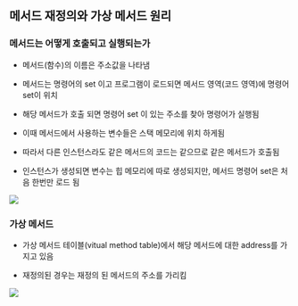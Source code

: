 ## 메서드 재정의와 가상 메서드 원리

### 메서드는 어떻게 호출되고 실행되는가

- 메서드(함수)의 이름은 주소값을 나타냄

- 메서드는 명령어의 set 이고 프로그램이 로드되면 메서드 영역(코드 영역)에 명령어 set이 위치

- 해당 메서드가 호출 되면 명령어 set 이 있는 주소를 찾아 명령어가 실행됨

- 이때 메서드에서 사용하는 변수들은 스택 메모리에 위치 하게됨

- 따라서 다른 인스턴스라도 같은 메서드의 코드는 같으므로 같은 메서드가 호출됨

- 인스턴스가 생성되면 변수는 힙 메모리에 따로 생성되지만, 메서드 명령어 set은 처음 한번만 로드 됨

<img src="https://user-images.githubusercontent.com/121005861/230902234-8ca913f2-f951-4f3c-a5eb-e16f7ebe4d9e.png" />

### 가상 메서드

- 가상 메서드 테이블(vitual method table)에서 해당 메서드에 대한 address를 가지고 있음

- 재정의된 경우는 재정의 된 메서드의 주소를 가리킴

<img src="https://user-images.githubusercontent.com/121005861/230902519-3b094003-a4ac-4089-acff-a9587cfb4ce4.png" />
